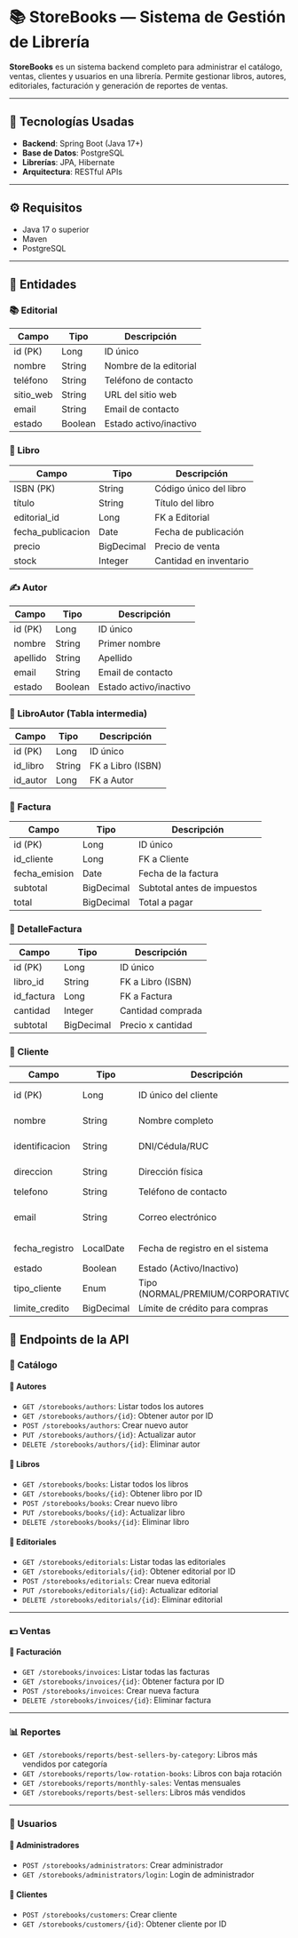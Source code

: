 # 📚 StoreBooks — Sistema de Gestión de Librería

**StoreBooks** es un sistema backend completo para administrar el catálogo, ventas, clientes y usuarios en una librería. Permite gestionar libros, autores, editoriales, facturación y generación de reportes de ventas.

---

## 🚀 Tecnologías Usadas

- **Backend**: Spring Boot (Java 17+)
- **Base de Datos**: PostgreSQL
- **Librerías**: JPA, Hibernate
- **Arquitectura**: RESTful APIs

---

## ⚙️ Requisitos

- Java 17 o superior
- Maven
- PostgreSQL

---


## 📌 Entidades

### 📚 Editorial
| Campo       | Tipo       | Descripción               |
|-------------|------------|---------------------------|
| id (PK)   | Long     | ID único                  |
| nombre    | String   | Nombre de la editorial    |
| teléfono  | String   | Teléfono de contacto      |
| sitio_web | String   | URL del sitio web         |
| email     | String   | Email de contacto         |
| estado    | Boolean  | Estado activo/inactivo    |

### 📖 Libro
| Campo               | Tipo         | Descripción                     |
|---------------------|--------------|---------------------------------|
| ISBN (PK)         | String     | Código único del libro          |
| título            | String     | Título del libro                |
| editorial_id      | Long       | FK a Editorial                  |
| fecha_publicacion | Date       | Fecha de publicación            |
| precio            | BigDecimal | Precio de venta                 |
| stock             | Integer    | Cantidad en inventario          |

### ✍️ Autor
| Campo          | Tipo       | Descripción                     |
|----------------|------------|---------------------------------|
| id (PK)      | Long     | ID único                        |
| nombre       | String   | Primer nombre                   |
| apellido     | String   | Apellido                        |
| email        | String   | Email de contacto               |
| estado       | Boolean  | Estado activo/inactivo          |

### 🔗 LibroAutor (Tabla intermedia)
| Campo       | Tipo   | Descripción                     |
|-------------|--------|---------------------------------|
| id (PK)   | Long | ID único                        |
| id_libro  | String | FK a Libro (ISBN)              |
| id_autor  | Long | FK a Autor                     |

### 🧾 Factura
| Campo           | Tipo         | Descripción                     |
|-----------------|--------------|---------------------------------|
| id (PK)       | Long       | ID único                        |
| id_cliente    | Long       | FK a Cliente                    |
| fecha_emision | Date       | Fecha de la factura             |
| subtotal      | BigDecimal | Subtotal antes de impuestos     |
| total         | BigDecimal | Total a pagar                   |

### 📝 DetalleFactura
| Campo        | Tipo         | Descripción                     |
|--------------|--------------|---------------------------------|
| id (PK)    | Long       | ID único                        |
| libro_id   | String     | FK a Libro (ISBN)               |
| id_factura | Long       | FK a Factura                    |
| cantidad   | Integer    | Cantidad comprada               |
| subtotal   | BigDecimal | Precio x cantidad               |

### 👤 Cliente

| Campo               | Tipo         | Descripción                              | Restricciones               |
|---------------------|--------------|------------------------------------------|-----------------------------|
| id (PK)           | Long       | ID único del cliente                     | Auto-increment              |
| nombre            | String     | Nombre completo                          | Not null, max 100 chars      |
| identificacion    | String     | DNI/Cédula/RUC                           | Not null, unique             |
| direccion         | String     | Dirección física                         | Max 200 chars               |
| telefono          | String     | Teléfono de contacto                     | Max 20 chars                |
| email             | String     | Correo electrónico                       | Not null, unique, email format |
| fecha_registro    | LocalDate  | Fecha de registro en el sistema          | Default current date        |
| estado            | Boolean    | Estado (Activo/Inactivo)                 | Default true                |
| tipo_cliente      | Enum       | Tipo (NORMAL/PREMIUM/CORPORATIVO)        | Default NORMAL              |
| limite_credito    | BigDecimal | Límite de crédito para compras           | Default 0.00                |


## 📘 Endpoints de la API

### 📗 Catálogo

#### 🔹 Autores
- `GET /storebooks/authors`: Listar todos los autores
- `GET /storebooks/authors/{id}`: Obtener autor por ID
- `POST /storebooks/authors`: Crear nuevo autor
- `PUT /storebooks/authors/{id}`: Actualizar autor
- `DELETE /storebooks/authors/{id}`: Eliminar autor

#### 🔹 Libros
- `GET /storebooks/books`: Listar todos los libros
- `GET /storebooks/books/{id}`: Obtener libro por ID
- `POST /storebooks/books`: Crear nuevo libro
- `PUT /storebooks/books/{id}`: Actualizar libro
- `DELETE /storebooks/books/{id}`: Eliminar libro

#### 🔹 Editoriales
- `GET /storebooks/editorials`: Listar todas las editoriales
- `GET /storebooks/editorials/{id}`: Obtener editorial por ID
- `POST /storebooks/editorials`: Crear nueva editorial
- `PUT /storebooks/editorials/{id}`: Actualizar editorial
- `DELETE /storebooks/editorials/{id}`: Eliminar editorial

---

### 💵 Ventas

#### 🔹 Facturación
- `GET /storebooks/invoices`: Listar todas las facturas
- `GET /storebooks/invoices/{id}`: Obtener factura por ID
- `POST /storebooks/invoices`: Crear nueva factura
- `DELETE /storebooks/invoices/{id}`: Eliminar factura

---

### 📊 Reportes

- `GET /storebooks/reports/best-sellers-by-category`: Libros más vendidos por categoría
- `GET /storebooks/reports/low-rotation-books`: Libros con baja rotación
- `GET /storebooks/reports/monthly-sales`: Ventas mensuales
- `GET /storebooks/reports/best-sellers`: Libros más vendidos

---

### 👤 Usuarios

#### 🔹 Administradores
- `POST /storebooks/administrators`: Crear administrador
- `GET /storebooks/administrators/login`: Login de administrador

#### 🔹 Clientes
- `POST /storebooks/customers`: Crear cliente
- `GET /storebooks/customers/{id}`: Obtener cliente por ID  
